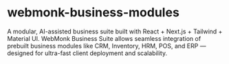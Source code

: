 # webmonk-business-modules
A modular, AI-assisted business suite built with React + Next.js + Tailwind + Material UI.  WebMonk Business Suite allows seamless integration of prebuilt business modules like CRM, Inventory, HRM, POS, and ERP —  designed for ultra-fast client deployment and scalability.
